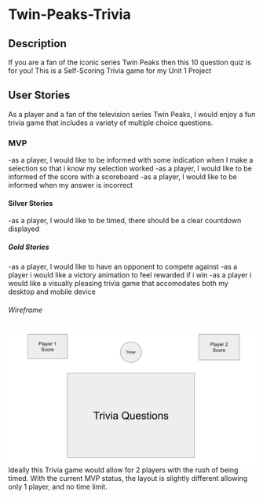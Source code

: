 # Twin-Peaks-Trivia

## Description
If you are a fan of the iconic series Twin Peaks then this 10 question quiz is for you! This is a Self-Scoring Trivia game for my Unit 1 Project
## User Stories
As a player and a fan of the television series Twin Peaks, I would enjoy a fun trivia game that includes a variety of multiple choice questions.

### MVP
-as a player, I would like to be informed with some indication when I make a selection so that i know my selection worked
-as a player, I would like to be informed of the score with a scoreboard
-as a player, I would like to be informed when my answer is incorrect

#### Silver Stories
-as a player, I would like to be timed, there should be a clear countdown displayed

##### Gold Stories
-as a player, I would like to have an opponent to compete against
-as a player i would like a victory animation to feel rewarded if i win
-as a player i would like a visually pleasing trivia game that accomodates both my desktop and mobile device

###### Wireframe
<img src="trivia-wireframe.png " alt="">
Ideally this Trivia game would allow for 2 players with the rush of being timed. With the current MVP status, the layout is slightly different allowing only 1 player, and no time limit.
